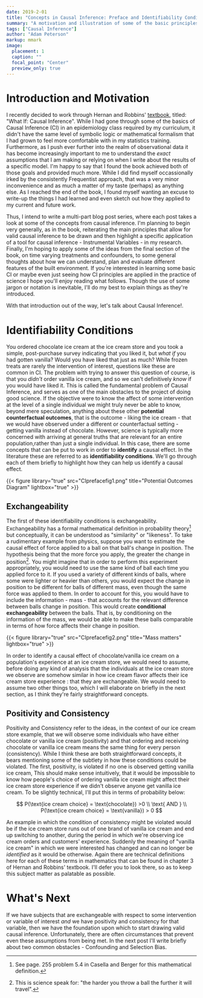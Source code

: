 ```yaml
---
date: 2019-2-01
title: "Concepts in Causal Inference: Preface and Identifiability Conditions"
summary: "A motivation and illustration of some of the basic principles underlying Causal Inference"
tags: ["Causal Inference"]
author: "Adam Peterson"
markup: mmark
image:
  placement: 1
  caption: ""
  focal_point: "Center"
  preview_only: true 
---
```


# Introduction and Motivation

I recently decided to work through Hernan and Robbins' [textbook](https://www.hsph.harvard.edu/miguel-hernan/causal-inference-book/), 
titled: "What If: Causal Inference". While I had gone through some of the basics of  Causal Inference (CI) in an epidemiology class required by my 
curriculum, it didn't have the same level of symbolic logic or mathematical formalism that I had grown to feel more comfortable with 
in my statistics training. Furthermore, as I push ever further into the realm of observational data it has become 
increasingly important to me to understand the *exact* assumptions that I am making or relying on when 
I write about the results of a specific model. I'm happy to say that I found the book achieved both of those goals and 
provided much more. While I did find myself occassionally irked by the consistently Frequentist approach, that was a very minor
inconvenience and as much a matter of my taste (perhaps) as anything else.
As I reached the end of the book, I found myself wanting an excuse to write-up
the things I had learned and even sketch out how they applied to my current and future work. 

Thus, I intend to write a multi-part blog post series, where each post takes a look at some of the concepts from causal inference. 
I'm planning to begin very generally, as in the book, reiterating the main principles that allow for valid causal inference to be 
drawn and then highlight a specific application of a tool for causal inference - Instrumental Variables - in my research. Finally, I'm hoping to 
apply some of the ideas from the final section of the book, on time varying treatments and confounders, to some general thoughts about how 
we can understand, plan and evaluate different features of the built environment. If you're interested in learning some basic CI or 
maybe even just seeing how CI principles are applied in the practice of science I hope you'll enjoy reading what follows. Though
the use of some jargon or notation is inevitable, I'll do my best to explain things as they're introduced.

With that introduction out of the way, let's talk about Causal Inference!.


# Identifiability Conditions

You ordered chocolate ice cream at the ice cream store and you took a simple, post-purchase survey indicating that you liked it, but *what if* you had gotten vanilla?
Would you have liked that just as much? While frozen treats are rarely the intervention of interest, questions like these are common in CI. The problem with trying to
answer this question of course, is that you *didn't* order vanilla ice cream, and so we can't definitively *know* if you would have liked it.
This is called the fundamental problem of Causal Inference, and serves as one of the main obstacles to the project of doing good science. 
If the objective were to know the affect of some intervention at the level of a single individual we might truly never be able to know, beyond mere speculation, anything about
these other **potential counterfactual outcomes**, that is the outcome - liking the ice cream - that we would have observed under a 
different or counterfactual setting - getting vanilla instead of chocolate. However, science is typically more concerned with arriving at 
general truths that are relevant for an entire population,rather than just a single individual. In this case, there are some concepts that can be put to work in order to **identify** a causal effect.
In the literature these are referred to as **identifiability conditions**. We'll go through each of them briefly to highlight how they can help us identify a causal effect.

{{< figure library="true" src="CIprefacefig1.png" title="Potential Outcomes Diagram" lightbox="true" >}}

## Exchangeability

The first of these identifiability conditions is exchangeability. Exchangeability has a formal mathematical definition in probability theory[^1]
but conceptually, it can be understood as "similarity" or "likeness". To take a rudimentary example from physics, suppose you want to estimate
the causal effect of force applied to a ball on that ball's change in position. The hypothesis being that the more force you apply, the greater
the change in position[^2]. You might imagine that in order to perform this experiment appropriately, you would need to use the same kind of ball
each time you applied force to it. If you used a variety of different kinds of balls, where some were lighter or heavier than others, you would expect
the change in position to be different for balls of different mass, even though the same force was applied to them. In order to account for this, you would have to include 
the information - mass - that accounts for the relevant difference between balls change in position. This would create **conditional exchangeability** between the balls.
That is, by conditioning on the information of the mass, we would be able to make these balls comparable in terms of how force affects their change in position. 

{{< figure library="true" src="CIprefacefig2.png" title="Mass matters" lightbox="true" >}}

In order to identify a causal effect of chocolate/vanilla ice cream on a population's experience at an ice cream store, we would need to assume, before 
doing any kind of analysis that the individuals at the ice cream store we observe are somehow similar in how ice cream flavor affects their ice cream store experience : that they are 
exchangeable. We would need to assume two other things too, which I will elaborate on briefly in the next section, as I think they're fairly straightforward concepts.


## Positivity and Consistency 

Positivity and Consistency refer to the ideas, in the context of our ice cream store example, that we will observe some individuals who have either chocolate or vanilla ice cream (positivity) and 
that ordering and receiving chocolate or vanilla ice cream means the same thing for every person (consistency). While I think these are both straightforward concepts,
it bears mentioning some of the subtlety in how these conditions could be violated. The first, positivity, is violated if no one is observed getting 
vanilla ice cream, This should make sense intuitively, that it would be impossible to know how people's choice of ordering vanilla ice cream might affect their ice cream store experience if 
we didn't observe anyone get vanilla ice cream. To be slightly technical, I'll put this in terms of probability below:

$$
P(\text{ice cream choice} = \text{chocolate}) >0 \\ \text{ AND } \\  P(\text{ice cream choice} = \text{vanilla}) > 0 
$$

An example in which the condition of consistency might be violated would be if the ice cream store runs out of one brand of 
vanilla ice cream and end up switching to another, during the period in which we're observing ice cream orders and customers' experience. 
Suddenly the meaning of "vanilla ice cream" in which we were interested has changed and can no longer be *identified* as it would be otherwise. Again there 
are technical definitions here for each of these terms in mathematics that can be found in chapter 3 of Hernan and Robbins' textbook. I'll defer you 
to look there, so as to keep this subject matter as palatable as possible. 

# What's Next

If we have subjects that are exchangeable with respect to some intervention or variable of interest *and* we have positivity and consistency for that variable,
then we have the foundation upon which to start drawing valid causal inference. Unfortunately, there are often circumstances that prevent even these
assumptions from being met. In the next post I'll write briefly about two common obstacles - Confounding and Selection Bias.



[^1]: See page. 255 problem 5.4 in Casella and Berger for this mathematical definition.
[^2]: This is science speak for: "the harder you throw a ball the further it will travel".
